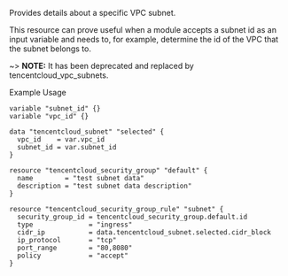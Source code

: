 Provides details about a specific VPC subnet.

This resource can prove useful when a module accepts a subnet id as an input variable and needs to, for example, determine the id of the VPC that the subnet belongs to.

~> **NOTE:** It has been deprecated and replaced by tencentcloud_vpc_subnets.

Example Usage

```hcl
variable "subnet_id" {}
variable "vpc_id" {}

data "tencentcloud_subnet" "selected" {
  vpc_id    = var.vpc_id
  subnet_id = var.subnet_id
}

resource "tencentcloud_security_group" "default" {
  name        = "test subnet data"
  description = "test subnet data description"
}

resource "tencentcloud_security_group_rule" "subnet" {
  security_group_id = tencentcloud_security_group.default.id
  type              = "ingress"
  cidr_ip           = data.tencentcloud_subnet.selected.cidr_block
  ip_protocol       = "tcp"
  port_range        = "80,8080"
  policy            = "accept"
}
```